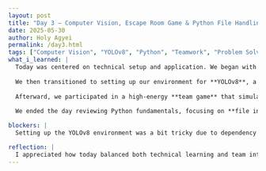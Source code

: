 ```yaml
---
layout: post
title: "Day 3 – Computer Vision, Escape Room Game & Python File Handling"
date: 2025-05-30
author: Holy Agyei
permalink: /day3.html
tags: ["Computer Vision", "YOLOv8", "Python", "Teamwork", "Problem Solving"]
what_i_learned: |
  Today was centered on technical setup and application. We began with an introduction to **Computer Vision** — how computers interpret images, videos, and visual patterns using machine learning. We discussed how it's used in fields like autonomous driving, facial recognition, and medical imaging.
  
  We then transitioned to setting up our environment for **YOLOv8**, a state-of-the-art real-time object detection model. Though it came with some setup challenges, we managed to get everything running and even experimented with basic detections.
  
  Afterward, we participated in a high-energy **team game** that simulated an escape-room challenge. It required fast thinking, communication, and collaboration to “unlock” our way out — a great reminder of how crucial soft skills are in technical spaces.
  
  We ended the day reviewing Python fundamentals, focusing on **file input/output**: how to read, write, and manipulate files — a skill we’ll need as we start working with datasets.

blockers: |
  Setting up the YOLOv8 environment was a bit tricky due to dependency issues and some compatibility errors, but with peer and mentor support, we got it sorted.

reflection: |
  I appreciated how today balanced both technical learning and team interaction. Learning to use computer vision tools felt like opening a new superpower. The escape game was also a highlight — it pushed me to think and collaborate quickly. Overall, I’m seeing how all these skills will tie into our larger project ahead.
---
```

